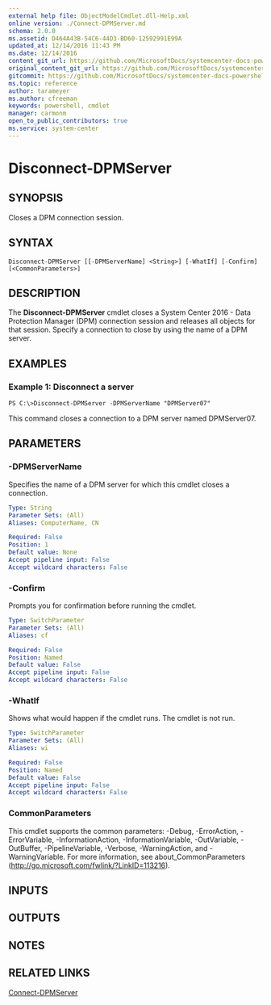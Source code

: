 ```yaml
---
external help file: ObjectModelCmdlet.dll-Help.xml
online version: ./Connect-DPMServer.md
schema: 2.0.0
ms.assetid: D464A43B-54C6-44D3-BD60-12592991E99A
updated_at: 12/14/2016 11:43 PM
ms.date: 12/14/2016
content_git_url: https://github.com/MicrosoftDocs/systemcenter-docs-powershell/blob/master/systemcenter-cmdlets/SystemCenter2016/DataProtectionManager/v1.0/Disconnect-DPMServer.md
original_content_git_url: https://github.com/MicrosoftDocs/systemcenter-docs-powershell/blob/master/systemcenter-cmdlets/SystemCenter2016/DataProtectionManager/v1.0/Disconnect-DPMServer.md
gitcommit: https://github.com/MicrosoftDocs/systemcenter-docs-powershell/blob/96cd9bd2780eb6b78c540fa00d3b8a4313e3ed40/systemcenter-cmdlets/SystemCenter2016/DataProtectionManager/v1.0/Disconnect-DPMServer.md
ms.topic: reference
author: tarameyer
ms.author: cfreeman
keywords: powershell, cmdlet
manager: carmonm
open_to_public_contributors: true
ms.service: system-center
---
```


# Disconnect-DPMServer

## SYNOPSIS
Closes a DPM connection session.

## SYNTAX

```
Disconnect-DPMServer [[-DPMServerName] <String>] [-WhatIf] [-Confirm] [<CommonParameters>]
```

## DESCRIPTION
The **Disconnect-DPMServer** cmdlet closes a System Center 2016 - Data Protection Manager (DPM) connection session and releases all objects for that session.
Specify a connection to close by using the name of a DPM server.

## EXAMPLES

### Example 1: Disconnect a server
```
PS C:\>Disconnect-DPMServer -DPMServerName "DPMServer07"
```

This command closes a connection to a DPM server named DPMServer07.

## PARAMETERS

### -DPMServerName
Specifies the name of a DPM server for which this cmdlet closes a connection.

```yaml
Type: String
Parameter Sets: (All)
Aliases: ComputerName, CN

Required: False
Position: 1
Default value: None
Accept pipeline input: False
Accept wildcard characters: False
```

### -Confirm
Prompts you for confirmation before running the cmdlet.

```yaml
Type: SwitchParameter
Parameter Sets: (All)
Aliases: cf

Required: False
Position: Named
Default value: False
Accept pipeline input: False
Accept wildcard characters: False
```

### -WhatIf
Shows what would happen if the cmdlet runs.
The cmdlet is not run.

```yaml
Type: SwitchParameter
Parameter Sets: (All)
Aliases: wi

Required: False
Position: Named
Default value: False
Accept pipeline input: False
Accept wildcard characters: False
```

### CommonParameters
This cmdlet supports the common parameters: -Debug, -ErrorAction, -ErrorVariable, -InformationAction, -InformationVariable, -OutVariable, -OutBuffer, -PipelineVariable, -Verbose, -WarningAction, and -WarningVariable. For more information, see about_CommonParameters (http://go.microsoft.com/fwlink/?LinkID=113216).

## INPUTS

## OUTPUTS

## NOTES

## RELATED LINKS

[Connect-DPMServer](xref:SystemCenter2016/DataProtectionManager/v1.0/Connect-DPMServer.md)

